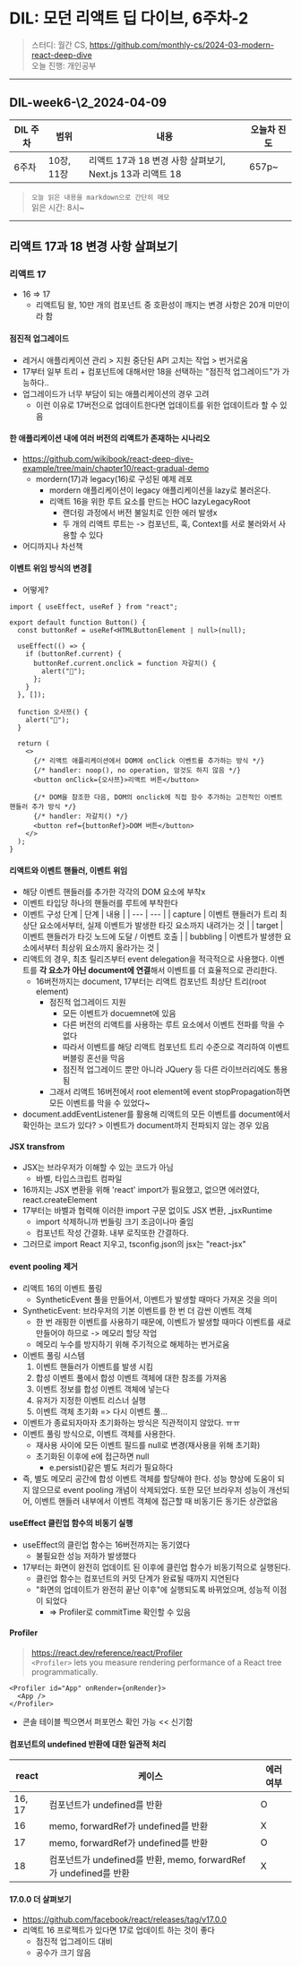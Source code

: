 # DIL: 모던 리액트 딥 다이브, 6주차-2

> 스터디: 월간 CS, https://github.com/monthly-cs/2024-03-modern-react-deep-dive  
> 오늘 진행: 개인공부

---

## DIL-week6-\2_2024-04-09

| DIL 주차 | 범위       | 내용                                                      | 오늘차 진도 |
| -------- | ---------- | --------------------------------------------------------- | ----------- |
| 6주차    | 10장, 11장 | 리액트 17과 18 변경 사항 살펴보기, Next.js 13과 리액트 18 | 657p~       |

> `오늘 읽은 내용을 markdown으로 간단히 메모`  
> 읽은 시간: 8시~

---

## 리액트 17과 18 변경 사항 살펴보기

### 리액트 17

- 16 => 17
  - 리액트팀 왈, 10만 개의 컴포넌트 중 호환성이 깨지는 변경 사항은 20개 미만이라 함

#### 점진적 업그레이드

- 레거시 애플리케이션 관리 > 지원 중단된 API 고치는 작업 > 번거로움
- 17부터 일부 트리 + 컴포넌트에 대해서만 18을 선택하는 "점진적 업그레이드"가 가능하다..
- 업그레이드가 너무 부담이 되는 애플리케이션의 경우 고려
  - 이런 이유로 17버전으로 업데이트한다면 업데이트를 위한 업데이트라 할 수 있음

#### 한 애플리케이션 내에 여러 버전의 리액트가 존재하는 시나리오

- https://github.com/wikibook/react-deep-dive-example/tree/main/chapter10/react-gradual-demo
  - mordern(17)과 legacy(16)로 구성된 예제 레포
    - mordern 애플리케이션이 legacy 애플리케이션을 lazy로 불러온다.
    - 리액트 16을 위한 루트 요소를 만드는 HOC lazyLegacyRoot
      - 랜더링 과정에서 버전 불일치로 인한 에러 발생x
      - 두 개의 리액트 루트는 -> 컴포넌트, 훅, Context를 서로 불러와서 사용할 수 있다
- 어디까지나 차선책

#### 이벤트 위임 방식의 변경🤔

- 어떻게?

```tsx
import { useEffect, useRef } from "react";

export default function Button() {
  const buttonRef = useRef<HTMLButtonElement | null>(null);

  useEffect(() => {
    if (buttonRef.current) {
      buttonRef.current.onclick = function 자갈치() {
        alert("🐙");
      };
    }
  }, []);

  function 오사쯔() {
    alert("🍠");
  }

  return (
    <>
      {/* 리액트 애플리케이션에서 DOM에 onClick 이벤트를 추가하는 방식 */}
      {/* handler: noop(), no operation, 암것도 하지 않음 */}
      <button onClick={오사쯔}>리액트 버튼</button>

      {/* DOM을 참조한 다음, DOM의 onclick에 직접 함수 추가하는 고전적인 이벤트 핸들러 추가 방식 */}
      {/* handler: 자갈치() */}
      <button ref={buttonRef}>DOM 버튼</button>
    </>
  );
}
```

#### 리액트와 이벤트 핸들러, 이벤트 위임

- 해당 이벤트 핸들러를 추가한 각각의 DOM 요소에 부착x
- 이벤트 타입당 하나의 핸들러를 루트에 부착한다
- 이벤트 구성 단계
  | 단계 | 내용 |
  | --- | --- |
  | capture | 이벤트 핸들러가 트리 최상단 요소에서부터, 실제 이벤트가 발생한 타깃 요소까지 내려가는 것 |
  | target | 이벤트 핸들러가 타깃 노드에 도달 / 이벤트 호출 |
  | bubbling | 이벤트가 발생한 요소에서부터 최상위 요소까지 올라가는 것 |
- 리액트의 경우, 최초 릴리즈부터 event delegation을 적극적으로 사용했다. 이벤트를 **각 요소가 아닌 document에 연결**해서 이벤트를 더 효율적으로 관리한다.
  - 16버전까지는 document, 17부터는 리액트 컴포넌트 최상단 트리(root element)
    - 점진적 업그레이드 지원
      - 모든 이벤트가 docuemnet에 있음
      - 다른 버전의 리액트를 사용하는 루트 요소에서 이벤트 전파를 막을 수 없다
      - 따라서 이벤트를 해당 리액트 컴포넌트 트리 수준으로 격리하여 이벤트 버블링 혼선을 막음
      - 점진적 업그레이드 뿐만 아니라 JQuery 등 다른 라이브러리에도 통용됨
    - 그래서 리액트 16버전에서 root element에 event stopPropagation하면 모든 이벤트를 막을 수 있었다~
- document.addEventListener를 활용해 리액트의 모든 이벤트를 document에서 확인하는 코드가 있다? > 이벤트가 document까지 전파되지 않는 경우 있음

#### JSX transfrom

- JSX는 브라우저가 이해할 수 있는 코드가 아님
  - 바벨, 타입스크립트 컴파일
- 16까지는 JSX 변환을 위해 'react' import가 필요했고, 없으면 에러였다, react.createElement
- 17부터는 바벨과 협력해 이러한 import 구문 없이도 JSX 변환, \_jsxRuntime
  - import 삭제하니까 번들링 크기 조금이나마 줄임
  - 컴포넌트 작성 간결화. 내부 로직또한 간결하다.
- 그러므로 import React 지우고, tsconfig.json의 jsx는 "react-jsx"

#### event pooling 제거

- 리액트 16의 이벤트 풀링
  - SyntheticEvent 풀을 만들어서, 이벤트가 발생할 때마다 가져온 것을 의미
- SyntheticEvent: 브라우저의 기본 이벤트를 한 번 더 감싼 이벤트 객체
  - 한 번 래핑한 이벤트를 사용하기 때문에, 이벤트가 발생할 때마다 이벤트를 새로 만들어야 하므로 -> 메모리 할당 작업
  - 메모리 누수를 방지하기 위해 주기적으로 해제하는 번거로움
- 이벤트 풀링 시스템
  1. 이벤트 핸들러가 이벤트를 발생 시킴
  2. 합성 이벤트 풀에서 합성 이벤트 객체에 대한 참조를 가져옴
  3. 이벤트 정보를 합성 이벤트 객체에 넣는다
  4. 유저가 지정한 이벤트 리스너 실행
  5. 이벤트 객체 초기화 => 다시 이벤트 풀...
- 이벤트가 종료되자마자 초기화하는 방식은 직관적이지 않았다. ㅠㅠ
- 이벤트 풀링 방식으로, 이벤트 객체를 사용한다.
  - 재사용 사이에 모든 이벤트 필드를 null로 변경(재사용을 위해 초기화)
  - 초기화된 이후에 e에 접근하면 null
    - e.persist()같은 별도 처리가 필요하다
- 즉, 별도 메모리 공간에 합성 이벤트 객체를 할당해야 한다. 성능 향상에 도움이 되지 않으므로 event pooling 개념이 삭제되었다. 또한 모던 브라우저 성능이 개선되어, 이벤트 핸들러 내부에서 이벤트 객체에 접근할 때 비동기든 동기든 상관없음

#### useEffect 클린업 함수의 비동기 실행

- useEffect의 클린업 함수는 16버전까지는 동기였다
  - 불필요한 성능 저하가 발생했다
- 17부터는 화면이 완전히 업데이트 된 이후에 클린업 함수가 비동기적으로 실행된다.
  - 클린업 함수는 컴포넌트의 커밋 단계가 완료될 때까지 지연된다
  - "화면의 업데이트가 완전히 끝난 이후"에 실행되도록 바뀌었으며, 성능적 이점이 되었다
    - => Profiler로 commitTime 확인할 수 있음

#### Profiler

> https://react.dev/reference/react/Profiler  
> `<Profiler>` lets you measure rendering performance of a React tree programmatically.

```tsx
<Profiler id="App" onRender={onRender}>
  <App />
</Profiler>
```

- 콘솔 테이블 찍으면서 퍼포먼스 확인 가능 << 신기함

#### 컴포넌트의 undefined 반환에 대한 일관적 처리

| react  | 케이스                                                           | 에러 여부 |
| ------ | ---------------------------------------------------------------- | --------- |
| 16, 17 | 컴포넌트가 undefined를 반환                                      | O         |
| 16     | memo, forwardRef가 undefined를 반환                              | X         |
| 17     | memo, forwardRef가 undefined를 반환                              | O         |
| 18     | 컴포넌트가 undefined를 반환, memo, forwardRef가 undefined를 반환 | X         |

#### 17.0.0 더 살펴보기

- https://github.com/facebook/react/releases/tag/v17.0.0
- 리액트 16 프로젝트가 있다면 17로 업데이트 하는 것이 좋다
  - 점진적 업그레이드 대비
  - 공수가 크기 않음
